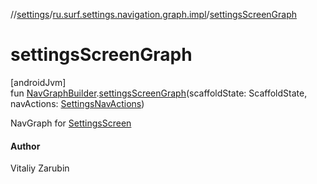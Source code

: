 //[settings](../../index.md)/[ru.surf.settings.navigation.graph.impl](index.md)/[settingsScreenGraph](settings-screen-graph.md)

# settingsScreenGraph

[androidJvm]\
fun [NavGraphBuilder](https://developer.android.com/reference/kotlin/androidx/navigation/NavGraphBuilder.html).[settingsScreenGraph](settings-screen-graph.md)(scaffoldState: ScaffoldState, navActions: [SettingsNavActions](../ru.surf.settings.navigation.actions/-settings-nav-actions/index.md))

NavGraph for [SettingsScreen](../ru.surf.settings.ui.screens.settings/-settings-screen.md)

#### Author

Vitaliy Zarubin
